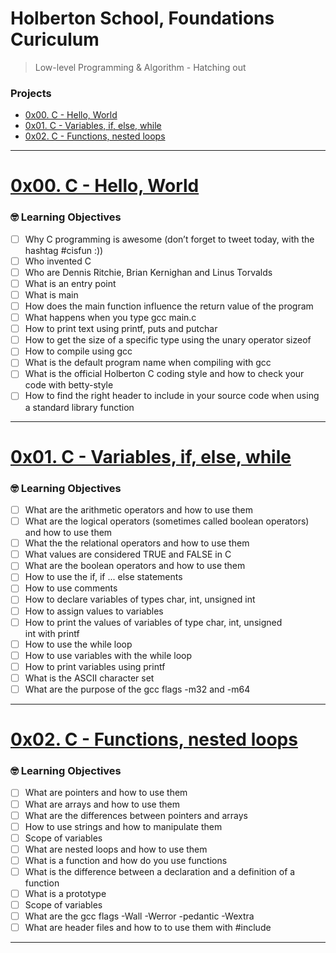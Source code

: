 # Holberton School, Foundations Curiculum
> Low-level Programming & Algorithm - Hatching out

### Projects
- [0x00. C - Hello, World](https://github.com/michedomingo/holbertonschool-low_level_programming/#hello)
- [0x01. C - Variables, if, else, while](https://github.com/michedomingo/holbertonschool-low_level_programming/#variables)
- [0x02. C - Functions, nested loops](https://github.com/michedomingo/holbertonschool-low_level_programming/#functions1)
___
<a name="hello"></a>
# [0x00. C - Hello, World](https://github.com/michedomingo/holbertonschool-low_level_programming/tree/master/0x00-hello_world)

### 🤓 Learning Objectives
- [ ] Why C programming is awesome (don’t forget to tweet today, with the hashtag #cisfun :))
- [ ] Who invented C
- [ ] Who are Dennis Ritchie, Brian Kernighan and Linus Torvalds
- [ ] What is an entry point
- [ ] What is main
- [ ] How does the main function influence the return value of the program
- [ ] What happens when you type gcc main.c
- [ ] How to print text using printf, puts and putchar
- [ ] How to get the size of a specific type using the unary operator sizeof
- [ ] How to compile using gcc
- [ ] What is the default program name when compiling with gcc
- [ ] What is the official Holberton C coding style and how to check your code with betty-style
- [ ] How to find the right header to include in your source code when using a standard library function
___
<a name="variables"></a>
# [0x01. C - Variables, if, else, while](https://github.com/michedomingo/holbertonschool-low_level_programming/tree/master/0x01-variables_if_else_while)

### 🤓 Learning Objectives
- [ ] What are the arithmetic operators and how to use them
- [ ] What are the logical operators (sometimes called boolean operators) and how to use them
- [ ] What the the relational operators and how to use them
- [ ] What values are considered TRUE and FALSE in C
- [ ] What are the boolean operators and how to use them
- [ ] How to use the if, if ... else statements
- [ ] How to use comments
- [ ] How to declare variables of types char, int, unsigned int
- [ ] How to assign values to variables
- [ ] How to print the values of variables of type char, int, unsigned int with printf
- [ ] How to use the while loop
- [ ] How to use variables with the while loop
- [ ] How to print variables using printf
- [ ] What is the ASCII character set
- [ ] What are the purpose of the gcc flags -m32 and -m64
___
<a name="functions1"></a>
# [0x02. C - Functions, nested loops](https://github.com/michedomingo/holbertonschool-low_level_programming/tree/master/0x02-functions_nested_loops)

### 🤓 Learning Objectives
- [ ] What are pointers and how to use them
- [ ] What are arrays and how to use them
- [ ] What are the differences between pointers and arrays
- [ ] How to use strings and how to manipulate them
- [ ] Scope of variables
- [ ] What are nested loops and how to use them
- [ ] What is a function and how do you use functions
- [ ] What is the difference between a declaration and a definition of a function
- [ ] What is a prototype
- [ ] Scope of variables
- [ ] What are the gcc flags -Wall -Werror -pedantic -Wextra
- [ ] What are header files and how to to use them with #include
___
